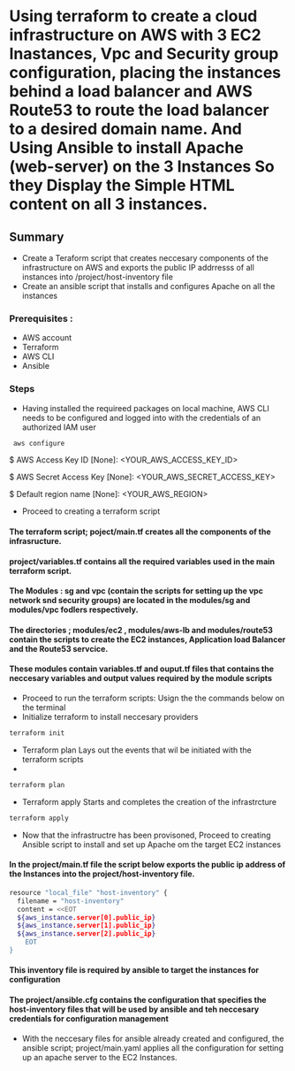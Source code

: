 # Using terraform to create a cloud infrastructure on AWS with 3 EC2 Inastances, Vpc and Security group configuration, placing the instances behind a load balancer and AWS Route53 to route the load balancer to a desired domain name. And Using Ansible to install Apache (web-server) on the 3 Instances So they Display the Simple HTML content on all 3 instances.

## Summary
* Create a Teraform script that creates neccesary components of the infrastructure on AWS and exports the public IP addrresss of all instances into /project/host-inventory file 
* Create an ansible script that installs and configures Apache on all the instances 

### Prerequisites :
* AWS account 
* Terraform 
* AWS CLI
* Ansible 

### Steps 

* Having installed the requireed packages on local machine, AWS CLI needs to be configured and logged into with the credentials of an authorized IAM user 

```bash 
 aws configure
 ```

$ AWS Access Key ID [None]: <YOUR_AWS_ACCESS_KEY_ID>

$ AWS Secret Access Key [None]: <YOUR_AWS_SECRET_ACCESS_KEY>

$ Default region name [None]: <YOUR_AWS_REGION>

* Proceed to creating a terraform script 

#### The terraform script; poject/main.tf creates all the components of the infrasructure. 
#### <b>project/variables.tf</b> contains all the required variables used in the main terraform script. 
#### The Modules : sg and vpc (contain the scripts for setting up the vpc network snd security groups) are located in the modules/sg and modules/vpc fodlers respectively. 
#### The directories ; modules/ec2 , modules/aws-lb and modules/route53 contain the scripts to create the EC2 instances, Application load Balancer and the Route53 servcice. 
#### <b>These modules contain variables.tf and ouput.tf files that contains the neccesary variables and output values required by the module scripts </b>

* Proceed to run the terraform scripts: Usign the the commands below on the terminal 
* Initialize terraform to install neccesary providers 
```bash 
terraform init 
 ```
* Terraform plan Lays out the events that wil be initiated with the terraform scripts 
* 
```bash 
terraform plan 
 ```
* Terraform apply Starts and completes the creation of the infrastrcture

 ```bash 
terraform apply
 ```



* Now that the infrastructre has been provisoned, Proceed to creating Ansible script to install and set up Apache om the target EC2 instances 

#### In the project/main.tf file the script below exports the public ip address of the Instances into the project/host-inventory file.

```bash 
resource "local_file" "host-inventory" {
  filename = "host-inventory"
  content = <<EOT
  ${aws_instance.server[0].public_ip}
  ${aws_instance.server[1].public_ip}
  ${aws_instance.server[2].public_ip}
    EOT
}
 ```
 #### This inventory file is required  by ansible to target the instances for configuration 
 
 #### The project/ansible.cfg contains the configuration that specifies the host-inventory files that will be used by ansible and  teh neccesary credentials for configuration management 
 
 *  With the neccesary files for ansible already created and configured, the ansible script; project/main.yaml applies all the configuration for setting up an apache server to the EC2 Instances. 





